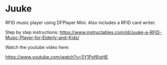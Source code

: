 # Juuke
RFID music player using DFPlayer Mini. Also includes a RFID card writer.

Step by step instructions:
https://www.instructables.com/id/Juuke-a-RFID-Music-Player-for-Elderly-and-Kids/


Watch the youtube video here:

https://www.youtube.com/watch?v=5Y1Psf6igHE




